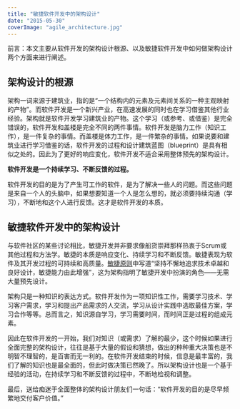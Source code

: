 ```yaml
---
title: "敏捷软件开发中的架构设计"
date: "2015-05-30"
coverImage: "agile_architecture.jpg"
---
```


前言：本文主要从软件开发的架构设计根源、以及敏捷软件开发中如何做架构设计两个方面来进行阐述。

## 架构设计的根源

架构一词来源于建筑业，指的是“一个结构内的元素及元素间关系的一种主观映射的产物”。而软件开发是一个新兴产业，在高速发展的同时也在学习借鉴其他行业经验。架构就是软件开发学习建筑业的产物。这个学习（或参考、或借鉴）是完全错误的，软件开发和盖楼是完全不同的两件事情。软件开发是脑力工作（知识工作），是一件复杂的事情。而盖楼是体力工作，是一件繁杂的事情。如果说要和建筑业进行学习借鉴的话，软件开发的过程和设计建筑蓝图（blueprint）是具有相似之处的。因此为了更好的响应变化，软件开发不适合采用整体预先的架构设计。

**软件开发是一个持续学习、不断反馈的过程。**

软件开发的目的是为了产生可工作的软件，是为了解决一些人的问题。而这些问题是来自一个人的头脑中，如果想要知道一个人是怎么想的，就必须要持续沟通（学习），不断地和这个人进行反馈。这才是软件开发的本质。

## 敏捷软件开发中的架构设计

与软件社区的某些讨论相比，敏捷开发并非要求像船货崇拜那样热衷于Scrum或其他过程和方法学。敏捷的本质是响应变化、持续学习和不断反馈。敏捷表现为软件及其开发过程的可持续和高质量。[敏捷原则](https://agilemanifesto.org/principles.html)中写道“坚持不懈地追求技术卓越和良好设计，敏捷能力由此增强”，这为架构指明了敏捷开发中扮演的角色——无需大量预先设计。

架构只是一种知识的表达方式。软件开发作为一项知识性工作，需要学习技术、学习客户需求，学习和提出产品需求的人交流，学习从设计实践中选取最佳方案，学习合作等等。总而言之，知识源自学习，学习需要时间，而时间正是过程的组成元素。

因此在软件开发的一开始，我们对知识（或需求）了解的最少，这个时候如果进行全面完整的架构设计，往往是基于大量的假设和猜想，做出的种种重大决策也是不明智不理智的，是百害而无一利的。在软件开发结束的时候，信息是最丰富的，我们了解的知识也是最全面的，但此时做决策已然晚了。所以架构设计也是一个基于经验的活动，在持续学习和不断反馈的过程中，不断地检视和调整。

最后，送给痴迷于全面整体的架构设计朋友们一句话：“软件开发的目的是尽早频繁地交付客户价值。”
